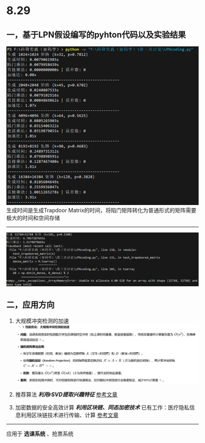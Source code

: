 # 8.29
## 一，基于LPN假设编写的pyhton代码以及实验结果
![](p1.png)
生成时间是生成Trapdoor Matrix的时间，将陷门矩阵转化为普通形式的矩阵需要极大的时间和空间存储
***
![](p2.png)
## 二，应用方向
1. 大规模冲突检测的加速
![](p3.png)
2. 推荐算法
__*利用rSVD提取兴趣特征*__
[参考文章](https://link.springer.com/chapter/10.1007/978-3-030-75855-4_10)

3. 加密数据的安全高效计算
__*利用区块链、同态加密技术*__
已有工作：医疗隐私信息利用区块链技术进行传输、计算
[参考文章](https://ieeexplore.ieee.org/abstract/document/11022680)

***
应用于 __选课系统__ 、抢票系统
